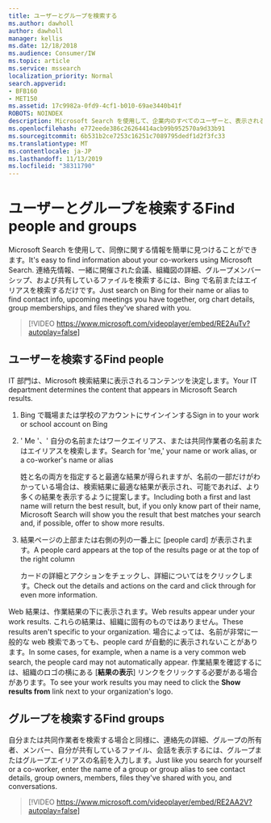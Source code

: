 ```yaml
---
title: ユーザーとグループを検索する
ms.author: dawholl
author: dawholl
manager: kellis
ms.date: 12/18/2018
ms.audience: Consumer/IW
ms.topic: article
ms.service: mssearch
localization_priority: Normal
search.appverid:
- BFB160
- MET150
ms.assetid: 17c9982a-0fd9-4cf1-b010-69ae3440b41f
ROBOTS: NOINDEX
description: Microsoft Search を使用して、企業内のすべてのユーザーと、表示される情報を検索する
ms.openlocfilehash: e772eede386c26264414acb99b952570a9d33b91
ms.sourcegitcommit: 6b531b2ce7253c16251c7089795dedf1d2f3fc33
ms.translationtype: MT
ms.contentlocale: ja-JP
ms.lasthandoff: 11/13/2019
ms.locfileid: "38311790"
---
```

# <a name="find-people-and-groups"></a><span data-ttu-id="c24e0-103">ユーザーとグループを検索する</span><span class="sxs-lookup"><span data-stu-id="c24e0-103">Find people and groups</span></span>

<span data-ttu-id="c24e0-104">Microsoft Search を使用して、同僚に関する情報を簡単に見つけることができます。</span><span class="sxs-lookup"><span data-stu-id="c24e0-104">It's easy to find information about your co-workers using Microsoft Search.</span></span> <span data-ttu-id="c24e0-105">連絡先情報、一緒に開催された会議、組織図の詳細、グループメンバーシップ、および共有しているファイルを検索するには、Bing で名前またはエイリアスを検索するだけです。</span><span class="sxs-lookup"><span data-stu-id="c24e0-105">Just search on Bing for their name or alias to find contact info, upcoming meetings you have together, org chart details, group memberships, and files they've shared with you.</span></span>
  
> [!VIDEO https://www.microsoft.com/videoplayer/embed/RE2AuTv?autoplay=false]
  
## <a name="find-people"></a><span data-ttu-id="c24e0-106">ユーザーを検索する</span><span class="sxs-lookup"><span data-stu-id="c24e0-106">Find people</span></span>

<span data-ttu-id="c24e0-107">IT 部門は、Microsoft 検索結果に表示されるコンテンツを決定します。</span><span class="sxs-lookup"><span data-stu-id="c24e0-107">Your IT department determines the content that appears in Microsoft Search results.</span></span>
  
1. <span data-ttu-id="c24e0-108">Bing で職場または学校のアカウントにサインインする</span><span class="sxs-lookup"><span data-stu-id="c24e0-108">Sign in to your work or school account on Bing</span></span>
    
2. <span data-ttu-id="c24e0-109">' Me '、' 自分の名前またはワークエイリアス、または共同作業者の名前またはエイリアスを検索します。</span><span class="sxs-lookup"><span data-stu-id="c24e0-109">Search for 'me,' your name or work alias, or a co-worker's name or alias</span></span>
    
    <span data-ttu-id="c24e0-110">姓と名の両方を指定すると最適な結果が得られますが、名前の一部だけがわかっている場合は、検索結果に最適な結果が表示され、可能であれば、より多くの結果を表示するように提案します。</span><span class="sxs-lookup"><span data-stu-id="c24e0-110">Including both a first and last name will return the best result, but, if you only know part of their name, Microsoft Search will show you the result that best matches your search and, if possible, offer to show more results.</span></span>
    
3. <span data-ttu-id="c24e0-111">結果ページの上部または右側の列の一番上に [people card] が表示されます。</span><span class="sxs-lookup"><span data-stu-id="c24e0-111">A people card appears at the top of the results page or at the top of the right column</span></span>
    
    <span data-ttu-id="c24e0-112">カードの詳細とアクションをチェックし、詳細についてはをクリックします。</span><span class="sxs-lookup"><span data-stu-id="c24e0-112">Check out the details and actions on the card and click through for even more information.</span></span>
    
<span data-ttu-id="c24e0-113">Web 結果は、作業結果の下に表示されます。</span><span class="sxs-lookup"><span data-stu-id="c24e0-113">Web results appear under your work results.</span></span> <span data-ttu-id="c24e0-114">これらの結果は、組織に固有のものではありません。</span><span class="sxs-lookup"><span data-stu-id="c24e0-114">These results aren't specific to your organization.</span></span> <span data-ttu-id="c24e0-115">場合によっては、名前が非常に一般的な web 検索であっても、people card が自動的に表示されないことがあります。</span><span class="sxs-lookup"><span data-stu-id="c24e0-115">In some cases, for example, when a name is a very common web search, the people card may not automatically appear.</span></span> <span data-ttu-id="c24e0-116">作業結果を確認するには、組織のロゴの横にある [**結果の表示**] リンクをクリックする必要がある場合があります。</span><span class="sxs-lookup"><span data-stu-id="c24e0-116">To see your work results you may need to click the **Show results from** link next to your organization's logo.</span></span> 
  
## <a name="find-groups"></a><span data-ttu-id="c24e0-117">グループを検索する</span><span class="sxs-lookup"><span data-stu-id="c24e0-117">Find groups</span></span>

<span data-ttu-id="c24e0-118">自分または共同作業者を検索する場合と同様に、連絡先の詳細、グループの所有者、メンバー、自分が共有しているファイル、会話を表示するには、グループまたはグループエイリアスの名前を入力します。</span><span class="sxs-lookup"><span data-stu-id="c24e0-118">Just like you search for yourself or a co-worker, enter the name of a group or group alias to see contact details, group owners, members, files they've shared with you, and conversations.</span></span>
  
> [!VIDEO https://www.microsoft.com/videoplayer/embed/RE2AA2V?autoplay=false]
  

  


